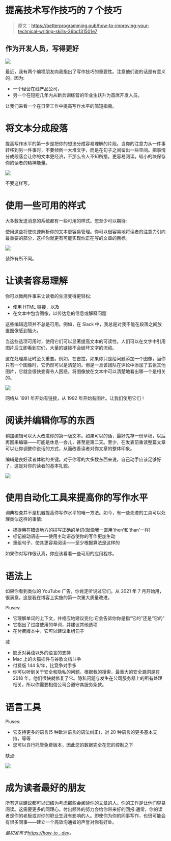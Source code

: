 # 提高技术写作技巧的 7 个技巧

> 原文：<https://betterprogramming.pub/how-to-improving-your-technical-writing-skills-36bc131501e7>

## 作为开发人员，写得更好

![](img/01f38edaa2702a59df4ba9b55623a948.png)

最近，我有两个编程朋友向我指出了写作技巧的重要性。注意他们说的话是有意义的，因为:

*   一个经营在线产品公司，
*   另一个在短短几年内从新兵训练营的毕业生跃升为首席开发人员。

让我们来看一个在日常工作中提高写作水平的简短指南。

# 将文本分成段落

提高写作水平的第一步是把你的想法分成容易理解的片段。当你的注意力从一件事转移到另一件事时，不要倾倒一大堆文字，而是在句子之间留出一些空间。把事情分成段落会让你的文本更经济，不那么令人不知所措，更容易阅读。较小的块保存你的读者的精神能量。

![](img/11c9aecef15492b7fbd0a5b7552e5040.png)

不要这样写。

# 使用一些可用的样式

大多数发送消息的系统都有一些可用的样式。您至少可以期待:

使用这些将使快速解析你的文本更容易管理。你可以很容易地将读者的注意力引向最重要的部分，这样你就更有可能实现你正在写的文章的目标。

![](img/e215623690ffac2d86490eaa8b3bae35.png)

装饰有所不同。

# 让读者容易理解

你可以做两件事来让读者的生活变得更轻松:

*   使用 HTML 链接，以及
*   在文本中包含图像，以传达您的信息或解释问题

这些编辑选项并不总是可用。例如，在 Slack 中，我总是对我不能在段落之间放置图像感到恼火。

当这些选项可用时，使用它们可以显著提高文本的可读性。人们可以在文字中引用图片后立即看到它们，大量的链接不会破坏文字的流动。

这在处理票证时至关重要。例如，在吉拉，如果你只是给问题添加一个图像，当你只有一个图像时，它仍然可以是清楚的。但是一旦该团队在评论中添加了五张其他图片，它就会很快变得令人困惑。将图像放在文本中可以清楚地看出哪一个是相关的。

![](img/640dabcbb087e0049752f59798fbc1cb.png)

网络从 1991 年开始有链接，从 1992 年开始有图片。让我们使用它们！

# 阅读并编辑你写的东西

稍加编辑可以大大改进你的第一版文本。如果可以的话，最好先存一份草稿，以后再回来编辑——可能是休息一会儿，甚至是第二天。至少，在发表前重读整篇文章可以让你调整你说话的方式，从而改善读者对你文章的整体印象。

编辑是良好读者体验的关键。对于你写的大多数东西来说，自己动手应该足够好了，这是对你的读者的基本礼貌。

![](img/38c80f3bcb97d72b2ba2e0dde6237a1d.png)

# 使用自动化工具来提高你的写作水平

词典检查并不是机器提高你写作水平的唯一方法。如今，有一些先进的工具可以处理类似这样的事情:

*   捕捉用在错误地方的拼写正确的单词(就像我一直用‘then’和‘than’一样)
*   标记被动语态——使用主动语态使你的写作更加生动
*   重组句子，使其更容易阅读——至少根据算法是这样的

如果你对写作很认真，你应该看看一些可用的应用程序。

# 语法上

如果你看到类似的 YouTube 广告，你肯定听说过它们。从 2021 年 7 月开始用，很满意。这是我在博客上实施的第一次重大质量改进。

Pluses:

*   它理解单词的上下文，并相应地建议变化:它会告诉你你是指“它的”还是“它的”
*   它指出了过度使用的单词，并建议其他选项
*   在付费版本中，它可以建议重组句子

减

*   缺乏对英语以外的语言的支持
*   Mac 上的火狐插件与谷歌文档斗争
*   付费版 144 $/年，比竞争对手多
*   你可以听到关于安全和隐私的问题。根据我的搜索，最重大的安全漏洞是在 2018 年，他们很快就修复了它。隐私问题与发生在公司服务器上的所有处理相关，所以你需要相信公司会遵守其服务条款。

# 语言工具

Pluses:

*   它支持更多的语言(5 种欧洲语言的语法纠正)，对 20 种语言的更多基本支持，等等
*   您可以自行托管免费版本，因此您的数据完全在您的控制之下

缺点:

![](img/106e20f1ccaec65bfe10f015081bfd84.png)

# 成为读者最好的朋友

所有这些建议都可以归结为考虑那些会阅读你的文章的人。你的工作是让他们容易阅读。这需要更多的同理心。付出额外的努力会给你带来好的回报:通常，你的读者是你的老板或对你的职业生涯有影响的人。即使你为你的同事写作，也很可能会有很多同事——建立一个高效沟通者的声誉对你有好处。

*最初发布于*[*https://how-to . dev*](https://how-to.dev/how-to-write-better-as-a-developer)*。*